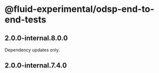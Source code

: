 # @fluid-experimental/odsp-end-to-end-tests

## 2.0.0-internal.8.0.0

Dependency updates only.

## 2.0.0-internal.7.4.0
